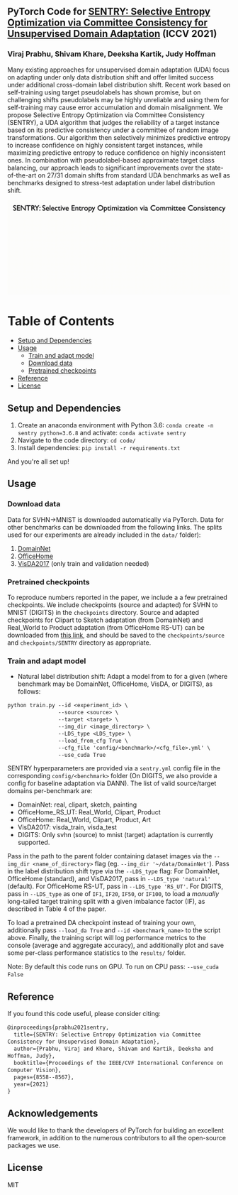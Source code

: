 ## PyTorch Code for [SENTRY: Selective Entropy Optimization via Committee Consistency for Unsupervised Domain Adaptation](https://virajprabhu.github.io/sentry-web/) (ICCV 2021)
### Viraj Prabhu, Shivam Khare, Deeksha Kartik, Judy Hoffman

Many existing approaches for unsupervised domain adaptation (UDA) focus on adapting under only data distribution shift and offer limited success under additional cross-domain label distribution shift. Recent work based on self-training using target pseudolabels has shown promise, but on challenging shifts pseudolabels may be highly unreliable and using them for self-training may cause error accumulation and domain misalignment. We propose Selective Entropy Optimization via Committee Consistency (SENTRY), a UDA algorithm that judges the reliability of a target instance based on its predictive consistency under a committee of random image transformations. Our algorithm then selectively minimizes predictive entropy to increase confidence on highly consistent target instances, while maximizing predictive entropy to reduce confidence on highly inconsistent ones. In combination with pseudolabel-based approximate target class balancing, our approach leads to  significant improvements over the state-of-the-art on 27/31 domain shifts from standard UDA benchmarks as well as benchmarks designed to stress-test adaptation under label distribution shift.

![method](results/sentry.gif)

Table of Contents
=================

   * [Setup and Dependencies](#setup-and-dependencies)
   * [Usage](#usage)
      * [Train and adapt model](#train-and-adapt-model)
      * [Download data](#data-download)
      * [Pretrained checkpoints](#pretrained-checkpoints)
   * [Reference](#reference)
   * [License](#license)

## Setup and Dependencies

1. Create an anaconda environment with Python 3.6: ```conda create -n sentry python=3.6.8```
                                  and activate: ```conda activate sentry```
2. Navigate to the code directory: ```cd code/```
3. Install dependencies: ```pip install -r requirements.txt```

And you're all set up! 

## Usage 

### Download data

Data for SVHN->MNIST is downloaded automatically via PyTorch. Data for other benchmarks can be downloaded from the following links. The splits used for our experiments are already included in the `data/` folder):
1. [DomainNet](http://ai.bu.edu/M3SDA/) 
2. [OfficeHome](http://hemanthdv.org/OfficeHome-Dataset/)
3. [VisDA2017](https://github.com/VisionLearningGroup/taskcv-2017-public/tree/master/classification) (only train and validation needed)

### Pretrained checkpoints

To reproduce numbers reported in the paper, we include a a few pretrained checkpoints. We include checkpoints (source and adapted) for SVHN to MNIST (DIGITS) in the `checkpoints` directory. Source and adapted checkpoints for Clipart to Sketch adaptation (from DomainNet) and Real_World to Product adaptation (from OfficeHome RS-UT) can be downloaded from [this link](https://drive.google.com/drive/folders/197MNMSx1oWPlOI3jR_oAY-tZQJtmx27T?usp=sharing), and should be saved to the `checkpoints/source` and `checkpoints/SENTRY` directory as appropriate.

### Train and adapt model

* Natural label distribution shift: Adapt a model from <source> to <target> for a given <benchmark> (where benchmark may be DomainNet, OfficeHome, VisDA, or DIGITS), as follows:

```
python train.py --id <experiment_id> \
                --source <source> \
                --target <target> \
                --img_dir <image_directory> \
                --LDS_type <LDS_type> \
                --load_from_cfg True \
                --cfg_file 'config/<benchmark>/<cfg_file>.yml' \
                --use_cuda True
```

SENTRY hyperparameters are provided via a `sentry.yml` config file in the corresponding `config/<benchmark>` folder (On DIGITS, we also provide a config for baseline adaptation via DANN). The list of valid source/target domains per-benchmark are:
   * DomainNet: real, clipart, sketch, painting
   * OfficeHome_RS_UT: Real_World, Clipart, Product
   * OfficeHome: Real_World, Clipart, Product, Art
   * VisDA2017: visda_train, visda_test
   * DIGITS: Only svhn (source) to mnist (target) adaptation is currently supported.

Pass in the path to the parent folder containing dataset images via the `--img_dir <name_of_directory>` flag (eg. `--img_dir '~/data/DomainNet'`). Pass in the label distribution shift type via the `--LDS_type` flag: For DomainNet, OfficeHome (standard), and VisDA2017, pass in `--LDS_type 'natural'` (default). For OfficeHome RS-UT, pass in `--LDS_type 'RS_UT'`. For DIGITS, pass in `--LDS_type` as one of `IF1`, `IF20`, `IF50`, or `IF100`, to load a _manually_ long-tailed target training split with a given imbalance factor (IF), as described in Table 4 of the paper. 

To load a pretrained DA checkpoint instead of training your own, additionally pass `--load_da True` and `--id <benchmark_name>` to the script above. Finally, the training script will log performance metrics to the console (average and aggregate accuracy), and additionally plot and save some per-class performance statistics to the `results/` folder.

Note: By default this code runs on GPU. To run on CPU pass: `--use_cuda False`

## Reference

If you found this code useful, please consider citing:
```
@inproceedings{prabhu2021sentry,
  title={SENTRY: Selective Entropy Optimization via Committee Consistency for Unsupervised Domain Adaptation},
  author={Prabhu, Viraj and Khare, Shivam and Kartik, Deeksha and Hoffman, Judy},
  booktitle={Proceedings of the IEEE/CVF International Conference on Computer Vision},
  pages={8558--8567},
  year={2021}
}
```

## Acknowledgements

We would like to thank the developers of PyTorch for building an excellent framework, in addition to the numerous contributors to all the open-source packages we use.

## License

MIT
